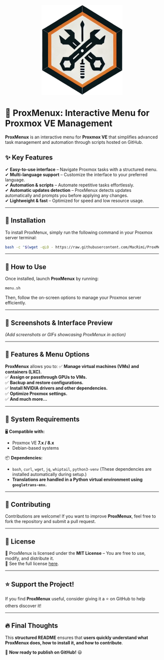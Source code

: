 <div align="center">
    <img src="https://github.com/MacRimi/ProxMenux/blob/main/images/proxmenu.png" alt="ProxMenu Logo" width="265" height="294">
</div>


# 🚀 ProxMenux: Interactive Menu for Proxmox VE Management

**ProxMenux** is an interactive menu for **Proxmox VE** that simplifies advanced task management and automation through scripts hosted on GitHub.

## ✨ Key Features
✔ **Easy-to-use interface** – Navigate Proxmox tasks with a structured menu.  
✔ **Multi-language support** – Customize the interface to your preferred language.  
✔ **Automation & scripts** – Automate repetitive tasks effortlessly.  
✔ **Automatic updates detection** – ProxMenux detects updates automatically and prompts you before applying any changes.  
✔ **Lightweight & fast** – Optimized for speed and low resource usage.  

---

## 📌 Installation
To install ProxMenux, simply run the following command in your Proxmox server terminal:

```bash
bash -c "$(wget -qLO - https://raw.githubusercontent.com/MacRimi/ProxMenux/main/install_proxmenux.sh)"
```

---

## 📌 How to Use
Once installed, launch **ProxMenux** by running:

```bash
menu.sh
```
Then, follow the on-screen options to manage your Proxmox server efficiently.

---

## 📌 Screenshots & Interface Preview
_(Add screenshots or GIFs showcasing ProxMenux in action)_

---

## 📌 Features & Menu Options
**ProxMenux** allows you to:
✅ **Manage virtual machines (VMs) and containers (LXC).**  
✅ **Assign or passthrough GPUs to VMs.**  
✅ **Backup and restore configurations.**  
✅ **Install NVIDIA drivers and other dependencies.**  
✅ **Optimize Proxmox settings.**  
✅ **And much more...**  

---

## 📌 System Requirements
🖥 **Compatible with:**
- Proxmox VE **7.x / 8.x**
- Debian-based systems

📦 **Dependencies:**
- `bash`, `curl`, `wget`, `jq`, `whiptail`, `python3-venv` (These dependencies are installed automatically during setup.)
- **Translations are handled in a Python virtual environment using `googletrans-env`.**

---

## 📌 Contributing
Contributions are welcome! If you want to improve **ProxMenux**, feel free to fork the repository and submit a pull request.

---

## 📌 License
🔖 ProxMenux is licensed under the **MIT License** – You are free to use, modify, and distribute it.  
📜 See the full license [here](https://github.com/MacRimi/ProxMenux/blob/main/LICENSE).

---

## ⭐ Support the Project!
If you find **ProxMenux** useful, consider giving it a ⭐ on GitHub to help others discover it!

---

## 🔥 Final Thoughts
This **structured README** ensures that **users quickly understand what ProxMenux does, how to install it, and how to contribute**.

🚀 **Now ready to publish on GitHub!** 😃

